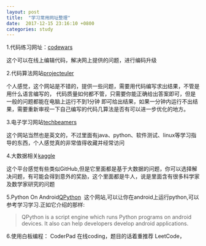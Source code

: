 ```yaml
---
layout: post
title:  "学习常用网址整理"
date:  2017-12-15 23:16:10 +0800
categories: study
---
```


1.代码练习网址：[codewars](https://www.codewars.com/)

  这个可以在线上编辑代码，解决网上提供的问题，进行编码升级

2.代码算法网站[projecteuler](https://projecteuler.net/thread=10;page=9#last)

  个人感觉，这个网站是不错的，提供一些问题，需要用代码编写求出结果，不管是用什么语言编写的，
  代码质量如何都不管，只需要你能正确给出答案即可，但是一般的问题都能在电脑上运行不到1分钟
  即可给出结果，如果一分钟内运行不出结果，需要重新审视一下自己编写的代码几算法是否有可以进一步优化的地方。

3.电子学习网站[techbeamers](http://www.techbeamers.com/)

  这个网站当然也是英文的，不过里面有java、python、软件测试、linux等学习指导的东西，个人感觉真的非常值得收藏并经常访问

4.大数据相关[kaggle](https://www.kaggle.com/)

  这个平台感觉有些类似GitHub,但是它里面都是基于大数据的问题，你可以选择解决问题，有可能会得到意外的奖励，这个里面都是牛人，说是里面含有很多科学家及数学家研究的问题
  
5.Python On Android[QPython](http://www.qpython.com)
  这个网站,可以让你在android上运行python,可以参考学习学习.正如它介绍的那样:
  > QPython is a script engine which runs Python programs on android devices. It also can help developers develop android applications.


6.使用白板编程：
     CoderPad 在线coding，题目的话着重推荐 LeetCode，
